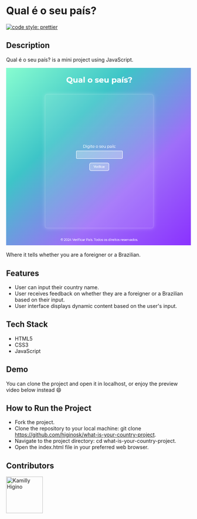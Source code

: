 # Qual é o seu país?

[![code style: prettier](https://img.shields.io/badge/code_style-prettier-ff69b4.svg?style=flat-square)](https://github.com/prettier/prettier)

## Description

Qual é o seu país? is a mini project using JavaScript.

![Thumbnail](images/thumbnail.png)

Where it tells whether you are a foreigner or a Brazilian.

## Features

* User can input their country name.
* User receives feedback on whether they are a foreigner or a Brazilian based on their input.
* User interface displays dynamic content based on the user's input.

## Tech Stack
* HTML5
* CSS3
* JavaScript

## Demo

You can clone the project and open it in localhost, or enjoy the preview video below instead 😄

## How to Run the Project
* Fork the project.
* Clone the repository to your local machine: git clone https://github.com/higinosk/what-is-your-country-project.
* Navigate to the project directory: cd what-is-your-country-project.
* Open the index.html file in your preferred web browser.

## Contributors
[//]: contributor-faces

<a href="https://github.com/higinosk"><img src="https://avatars.githubusercontent.com/u/76918008?v=4" title="Kamilly Higino" width="100" height="100"></a>

[//]: contributor-faces

